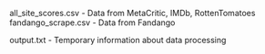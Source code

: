 all_site_scores.csv - Data from MetaCritic, IMDb, RottenTomatoes
fandango_scrape.csv - Data from Fandango

output.txt - Temporary information about data processing
